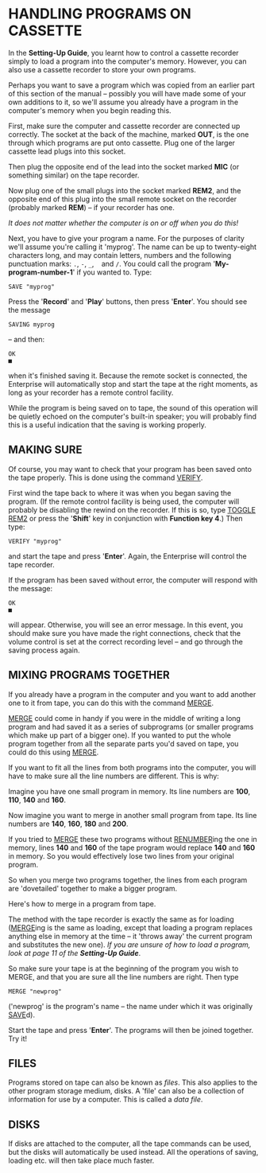 # HANDLING PROGRAMS ON CASSETTE

In the **Setting-Up Guide**, you learnt how to control a cassette recorder simply to load a program into the computer's memory. However, you can also use a cassette recorder to store your own programs.

Perhaps you want to save a program which was copied from an earlier part of this section of the manual – possibly you will have made some of your own additions to it, so we'll assume you already have a program in the computer's memory when you begin reading this.

First, make sure the computer and cassette recorder are connected up correctly. The socket at the back of the machine, marked **OUT**, is the one through which programs are put onto cassette. Plug one of the larger cassette lead plugs into this socket.

Then plug the opposite end of the lead into the socket marked **MIC** (or something similar) on the tape recorder.

Now plug one of the small plugs into the socket marked **REM2**, and the opposite end of this plug into the small remote socket on the recorder (probably marked **REM**) – if your recorder has one.

_It does not matter whether the computer is on or off when you do this!_

Next, you have to give your program a name. For the purposes of clarity we'll assume you're calling it 'myprog'. The name can be up to twenty-eight characters long, and may contain letters, numbers and the following punctuation marks: `.`, `-`, `_`, ` ` and `/`. You could call the program '**My-program-number-1**' if you wanted to. Type:

```
SAVE "myprog"
```

Press the '**Record**' and '**Play**' buttons, then press '**Enter**'. You should see the message

```
SAVING myprog
```

– and then:

```
OK
■
```

when it's finished saving it. Because the remote socket is connected, the Enterprise will automatically stop and start the tape at the right moments, as long as your recorder has a remote control facility.

While the program is being saved on to tape, the sound of this operation will be quietly echoed on the computer's built-in speaker; you will probably find this is a useful indication that the saving is working properly.

## MAKING SURE

Of course, you may want to check that your program has been saved onto the tape properly. This is done using the command [VERIFY](man_cs-verify.md).

First wind the tape back to where it was when you began saving the program. (If the remote control facility is being used, the computer will probably be disabling the rewind on the recorder. If this is so, type [TOGGLE REM2](man_fn-rem.md) or press the '**Shift**' key in conjunction with **Function key 4**.) Then type:

```
VERIFY "myprog"
```

and start the tape and press '**Enter**'. Again, the Enterprise will control the tape recorder.

If the program has been saved without error, the computer will respond with the message:

```
OK
■
```

will appear. Otherwise, you will see an error message. In this event, you should make sure you have made the right connections, check that the volume control is set at the correct recording level – and go through the saving process again.

## MIXING PROGRAMS TOGETHER

If you already have a program in the computer and you want to add another one to it from tape, you can do this with the command [MERGE](man_cs-merge.md).

[MERGE](man_cs-merge.md) could come in handy if you were in the middle of writing a long program and had saved it as a series of subprograms (or smaller programs which make up part of a bigger one). If you wanted to put the whole program together from all the separate parts you'd saved on tape, you could do this using [MERGE](man_cs-merge.md).

If you want to fit all the lines from both programs into the computer, you will have to make sure all the line numbers are different. This is why:

Imagine you have one small program in memory. Its line numbers are **100**, **110**, **140** and **160**.

Now imagine you want to merge in another small program from tape. Its line numbers are **140**, **160**, **180** and **200**.

If you tried to [MERGE](man_cs-merge.md) these two programs without [RENUMBER](man_cs-renumber.md)ing the one in memory, lines **140** and **160** of the tape program would replace **140** and **160** in memory. So you would effectively lose two lines from your original program.

So when you merge two programs together, the lines from each program are 'dovetailed' together to make a bigger program.

Here's how to merge in a program from tape.

The method with the tape recorder is exactly the same as for loading ([MERGE](man_cs-merge.md)ing is the same as loading, except that loading a program replaces anything else in memory at the time – it 'throws away' the current program and substitutes the new one). _If you are unsure of how to load a program, look at page 11 of the **Setting-Up Guide**_.

So make sure your tape is at the beginning of the program you wish to MERGE, and that you are sure all the line numbers are right. Then type

```
MERGE "newprog"
```

('newprog' is the program's name – the name under which it was originally [SAVE](man_cs-save.md)d).

Start the tape and press '**Enter**'. The programs will then be joined together. Try it!

## FILES

Programs stored on tape can also be known as _files_. This also applies to the other program storage medium, disks. A 'file' can also be a collection of information for use by a computer. This is called a _data file_.

## DISKS

If disks are attached to the computer, all the tape commands can be used, but the disks will automatically be used instead. All the operations of saving, loading etc. will then take place much faster.
